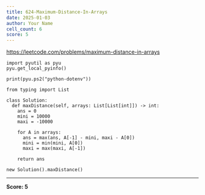 ```yaml
---
title: 624-Maximum-Distance-In-Arrays
date: 2025-01-03
author: Your Name
cell_count: 6
score: 5
---
```


https://leetcode.com/problems/maximum-distance-in-arrays


```
import pyutil as pyu
pyu.get_local_pyinfo()
```


```
print(pyu.ps2("python-dotenv"))
```


```
from typing import List
```


```
class Solution:
  def maxDistance(self, arrays: List[List[int]]) -> int:
    ans = 0
    mini = 10000
    maxi = -10000

    for A in arrays:
      ans = max(ans, A[-1] - mini, maxi - A[0])
      mini = min(mini, A[0])
      maxi = max(maxi, A[-1])

    return ans
```


```
new Solution().maxDistance()
```


---
**Score: 5**